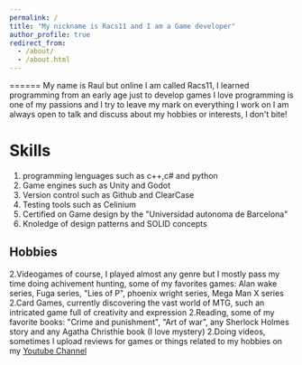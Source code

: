 ```yaml
---
permalink: /
title: "My nickname is Racs11 and I am a Game developer"
author_profile: true
redirect_from: 
  - /about/
  - /about.html
---
```




======
My name is Raul but online I am called Racs11, I learned programming from an early age just to develop games
I love programming is one of my passions and I try to leave my mark on everything I work on
I am always open to talk and discuss about my hobbies or interests, I don't bite! 

Skills
======
1. programming lenguages such as c++,c# and python
1. Game engines such as Unity and Godot 
1. Version control such as Github and ClearCase
1. Testing tools such as Celinium
1. Certified on Game design by the "Universidad autonoma de Barcelona"  
1. Knoledge of design patterns and SOLID concepts 

Hobbies
------
2.Videogames of course, I played almost any genre but I mostly pass my time doing achivement hunting, some of my favorites games: Alan wake series, Fuga series, "Lies of P", phoenix wright series, Mega Man X series
2.Card Games, currently discovering the vast world of MTG, such an intricated game full of creativity and expression
2.Reading, some of my favorite books: "Crime and punishment", "Art of war", any Sherlock Holmes story and any Agatha Christhie book (I love mystery)
2.Doing videos, sometimes I upload reviews for games or things related to my hobbies on my <a href="https://www.youtube.com/channel/UCUpFw1wkLdnqP3G39o0sSpA" >Youtube Channel </a>
